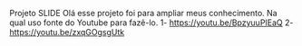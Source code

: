 Projeto SLIDE
Olá esse projeto foi para ampliar meus conhecimento.
Na qual uso fonte do Youtube para fazê-lo.
1- https://youtu.be/BpzyuuPIEaQ
2- https://youtu.be/zxqGOgsgUtk
